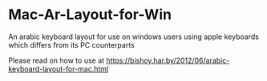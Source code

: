 # Mac-Ar-Layout-for-Win
An arabic keyboard layout for use on windows users using apple keyboards which differs from its PC counterparts

Please read on how to use at 
https://bishoy.har.by/2012/06/arabic-keyboard-layout-for-mac.html
